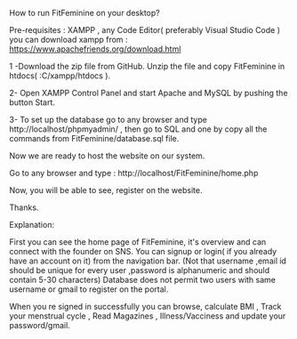 How to run FitFeminine on your desktop?

Pre-requisites : XAMPP , any Code Editor( preferably Visual Studio Code )
you can download xampp from : https://www.apachefriends.org/download.html

1 -Download the zip file from GitHub.
	Unzip the file and copy FitFeminine in htdocs( :C/xampp/htdocs ).

2- Open XAMPP Control Panel and start Apache and MySQL by pushing the button Start.

3- To set up the database go to any browser and type  http://localhost/phpmyadmin/ , then go to SQL and one by
	copy all the commands from FitFeminine/database.sql file.

Now we are ready to host the website on our system.

Go to any browser and type :
http://localhost/FitFeminine/home.php

Now, you will be able to see, register on the website.

Thanks.




Explanation:


First you can see the home page of FitFeminine, it's overview and can connect with the founder on SNS.
You can signup or login( if you already have an account on it) from the navigation bar.
(Not that username ,email id should be unique for every user ,password is alphanumeric and should contain 5-30 characters)
Database does not permit two users with same username or gmail to register on the portal.

When you re signed in successfully you can browse, calculate BMI , Track your menstrual cycle , Read Magazines , 
Illness/Vacciness and update your password/gmail.



